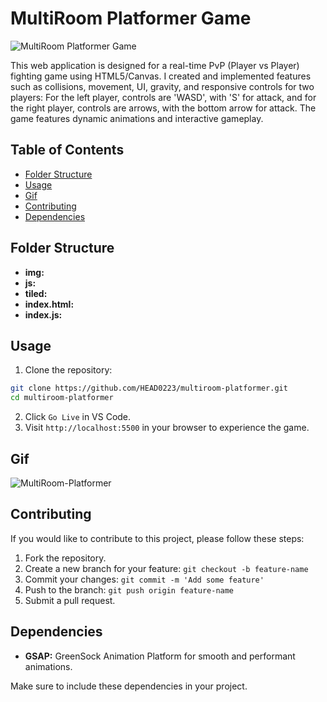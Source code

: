 # MultiRoom Platformer Game

![MultiRoom Platformer Game](https://img.shields.io/badge/Game-MultiRoom_Platformer-brightgreen)

This web application is designed for a real-time PvP (Player vs Player) fighting game using HTML5/Canvas. I created and implemented features such as collisions, movement, UI, gravity, and responsive controls for two players: For the left player, controls are 'WASD', with 'S' for attack, and for the right player, controls are arrows, with the bottom arrow for attack. The game features dynamic animations and interactive gameplay.

## Table of Contents

-  [Folder Structure](#folder-structure)
-  [Usage](#usage)
-  [Gif](#gif)
-  [Contributing](#contributing)
-  [Dependencies](#dependencies)

## Folder Structure

-  **img:**
-  **js:**
-  **tiled:**
-  **index.html:**
-  **index.js:**

## Usage

1. Clone the repository:

```bash
git clone https://github.com/HEAD0223/multiroom-platformer.git
cd multiroom-platformer
```

2. Click `Go Live` in VS Code.
3. Visit `http://localhost:5500` in your browser to experience the game.

## Gif

![MultiRoom-Platformer](./img/MultiRoom-Platformer.gif)

## Contributing

If you would like to contribute to this project, please follow these steps:

1. Fork the repository.
2. Create a new branch for your feature: `git checkout -b feature-name`
3. Commit your changes: `git commit -m 'Add some feature'`
4. Push to the branch: `git push origin feature-name`
5. Submit a pull request.

## Dependencies

-  **GSAP:** GreenSock Animation Platform for smooth and performant animations.

Make sure to include these dependencies in your project.
